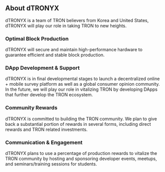 

## About dTRONYX

dTRONYX is a team of TRON believers from Korea and United States, dTRONYX will play our role in taking TRON to new heights.


### Optimal Block Production
dTRONYX will secure and maintain high-performance hardware to guarantee efficient and stable block production.


### DApp Development & Support
dTRONYX is in final developmental stages to launch a decentralized online + mobile survey platform 
as well as a global consumer opinion community. In the future, we will play our role in vitalizing 
TRON by developing DApps that further develop the TRON ecosystem.


### Community Rewards
dTRONYX is committed to building the TRON community. 
We plan to give back a substantial portion of rewards in several forms, 
including direct rewards and TRON related investments.


### Communication & Engagement
dTRONYX plans to use a percentage of production rewards to vitalize the TRON 
community by hosting and sponsoring developer events, meetups, and seminars/training sessions for students.
